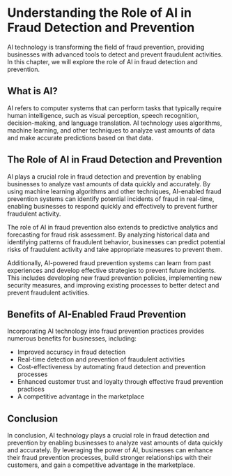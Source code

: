 Understanding the Role of AI in Fraud Detection and Prevention
=====================================================================================================================

AI technology is transforming the field of fraud prevention, providing businesses with advanced tools to detect and prevent fraudulent activities. In this chapter, we will explore the role of AI in fraud detection and prevention.

What is AI?
-----------

AI refers to computer systems that can perform tasks that typically require human intelligence, such as visual perception, speech recognition, decision-making, and language translation. AI technology uses algorithms, machine learning, and other techniques to analyze vast amounts of data and make accurate predictions based on that data.

The Role of AI in Fraud Detection and Prevention
------------------------------------------------

AI plays a crucial role in fraud detection and prevention by enabling businesses to analyze vast amounts of data quickly and accurately. By using machine learning algorithms and other techniques, AI-enabled fraud prevention systems can identify potential incidents of fraud in real-time, enabling businesses to respond quickly and effectively to prevent further fraudulent activity.

The role of AI in fraud prevention also extends to predictive analytics and forecasting for fraud risk assessment. By analyzing historical data and identifying patterns of fraudulent behavior, businesses can predict potential risks of fraudulent activity and take appropriate measures to prevent them.

Additionally, AI-powered fraud prevention systems can learn from past experiences and develop effective strategies to prevent future incidents. This includes developing new fraud prevention policies, implementing new security measures, and improving existing processes to better detect and prevent fraudulent activities.

Benefits of AI-Enabled Fraud Prevention
---------------------------------------

Incorporating AI technology into fraud prevention practices provides numerous benefits for businesses, including:

* Improved accuracy in fraud detection
* Real-time detection and prevention of fraudulent activities
* Cost-effectiveness by automating fraud detection and prevention processes
* Enhanced customer trust and loyalty through effective fraud prevention practices
* A competitive advantage in the marketplace

Conclusion
----------

In conclusion, AI technology plays a crucial role in fraud detection and prevention by enabling businesses to analyze vast amounts of data quickly and accurately. By leveraging the power of AI, businesses can enhance their fraud prevention processes, build stronger relationships with their customers, and gain a competitive advantage in the marketplace.
